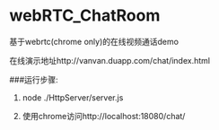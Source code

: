 # webRTC_ChatRoom

基于webrtc(chrome only)的在线视频通话demo

在线演示地址http://vanvan.duapp.com/chat/index.html

###运行步骤:
1. node ./HttpServer/server.js

2. 使用chrome访问http://localhost:18080/chat/
